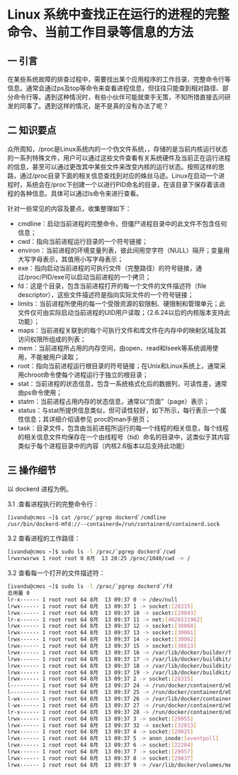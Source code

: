 # Linux 系统中查找正在运行的进程的完整命令、当前工作目录等信息的方法

## 一 引言

在某些系统故障的排查过程中，需要找出某个应用程序的工作目录、完整命令行等信息。通常会通过ps及top等命令来查看进程信息，但往往只能查到相对路径、部分命令行等。遇到这种情况时，有些小伙伴可能就束手无策，不知所措直接去问研发的同事了。遇到这样的情况，是不是真的没有办法了呢？

## 二 知识要点

众所周知，/proc是Linux系统内的一个伪文件系统，，存储的是当前内核运行状态的一系列特殊文件，用户可以通过这些文件查看有关系统硬件及当前正在运行进程的信息，甚至可以通过更改其中某些文件来改变内核的运行状态。按照这样的思路，通过/proc目录下面的相关信息查找到对应的蛛丝马迹。Linux在启动一个进程时，系统会在/proc下创建一个以进行PID命名的目录，在该目录下保存着该进程的各种信息。具体可以通过ls命令来进行查看。

针对一些常见的内容及要点，收集整理如下：

- cmdline：启动当前进程的完整命令，但僵尸进程目录中的此文件不包含任何信息；
- cwd：指向当前进程运行目录的一个符号链接；
- environ：当前进程的环境变量列表，彼此间用空字符（NULL）隔开；变量用大写字母表示，其值用小写字母表示；
- exe：指向启动当前进程的可执行文件（完整路径）的符号链接，通过/proc/PID/exe可以启动当前进程的一个拷贝；
- fd：这是个目录，包含当前进程打开的每一个文件的文件描述符（file descriptor），这些文件描述符是指向实际文件的一个符号链接；
- limits：当前进程所使用的每一个受限资源的软限制、硬限制和管理单元；此文件仅可由实际启动当前进程的UID用户读取；（2.6.24以后的内核版本支持此功能）；
- maps：当前进程关联到的每个可执行文件和库文件在内存中的映射区域及其访问权限所组成的列表；
- mem：当前进程所占用的内存空间，由open、read和lseek等系统调用使用，不能被用户读取；
- root：指向当前进程运行根目录的符号链接；在Unix和Linux系统上，通常采用chroot命令使每个进程运行于独立的根目录；
- stat：当前进程的状态信息，包含一系统格式化后的数据列，可读性差，通常由ps命令使用；
- statm：当前进程占用内存的状态信息，通常以“页面”（page）表示；
- status：与stat所提供信息类似，但可读性较好，如下所示，每行表示一个属性信息；其详细介绍请参见 proc的man手册页；
- task：目录文件，包含由当前进程所运行的每一个线程的相关信息，每个线程的相关信息文件均保存在一个由线程号（tid）命名的目录中，这类似于其内容类似于每个进程目录中的内容（内核2.6版本以后支持此功能）

## 三 操作细节

以 dockerd 进程为例。

3.1 .查看进程执行的完整命令行：

```bash
[ivandu@cmos ~]$ cat /proc/`pgrep dockerd`/cmdline
/usr/bin/dockerd-Hfd://--containerd=/run/containerd/containerd.sock
```

3.2 查看进程的工作路径：

```bash
[ivandu@cmos ~]$ sudo ls -l /proc/`pgrep dockerd`/cwd
lrwxrwxrwx 1 root root 0 8月  13 20:25 /proc/1040/cwd -> /
```

3.2 查看每一个打开的文件描述符：

```bash
[ivandu@cmos ~]$ sudo ls -l /proc/`pgrep dockerd`/fd
总用量 0
lr-x------ 1 root root 64 8月  13 09:37 0 -> /dev/null
lrwx------ 1 root root 64 8月  13 09:37 1 -> socket:[28315]
lrwx------ 1 root root 64 8月  13 09:37 10 -> socket:[29043]
lr-x------ 1 root root 64 8月  13 09:37 11 -> net:[4026531962]
lrwx------ 1 root root 64 8月  13 09:37 12 -> socket:[30060]
lrwx------ 1 root root 64 8月  13 09:37 13 -> socket:[30061]
lrwx------ 1 root root 64 8月  13 09:37 14 -> socket:[30062]
lrwx------ 1 root root 64 8月  13 09:37 15 -> socket:[30613]
lrwx------ 1 root root 64 8月  13 09:37 16 -> /var/lib/docker/builder/fscache.db
lrwx------ 1 root root 64 8月  13 09:37 17 -> /var/lib/docker/buildkit/snapshots.db
lrwx------ 1 root root 64 8月  13 09:37 18 -> /var/lib/docker/buildkit/metadata.db
lrwx------ 1 root root 64 8月  13 09:37 19 -> /var/lib/docker/buildkit/cache.db
lrwx------ 1 root root 64 8月  13 09:37 2 -> socket:[28315]
l--------- 1 root root 64 8月  13 09:37 24 -> /run/docker/containerd/e0da6617cfbe727fb24a25887bbaf07cdc3a09042ce11250a7c883229ce2920b/init-stdin
l--------- 1 root root 64 8月  13 09:37 25 -> /run/docker/containerd/e0da6617cfbe727fb24a25887bbaf07cdc3a09042ce11250a7c883229ce2920b/init-stdout
l-wx------ 1 root root 64 8月  13 09:37 26 -> /var/lib/docker/containers/e0da6617cfbe727fb24a25887bbaf07cdc3a09042ce11250a7c883229ce2920b/e0da6617cfbe727fb24a25887bbaf07cdc3a09042ce11250a7c883229ce2920b-json.log
l-wx------ 1 root root 64 8月  13 09:37 27 -> /run/docker/containerd/e0da6617cfbe727fb24a25887bbaf07cdc3a09042ce11250a7c883229ce2920b/init-stdin
lr-x------ 1 root root 64 8月  13 09:37 28 -> /run/docker/containerd/e0da6617cfbe727fb24a25887bbaf07cdc3a09042ce11250a7c883229ce2920b/init-stdout
lrwx------ 1 root root 64 8月  13 09:37 3 -> socket:[29955]
lrwx------ 1 root root 64 8月  13 09:37 32 -> socket:[32813]
lrwx------ 1 root root 64 8月  13 09:37 4 -> socket:[29025]
lrwx------ 1 root root 64 8月  13 09:37 5 -> anon_inode:[eventpoll]
lrwx------ 1 root root 64 8月  13 09:37 6 -> socket:[22204]
lrwx------ 1 root root 64 8月  13 09:37 7 -> socket:[29957]
lrwx------ 1 root root 64 8月  13 09:37 8 -> socket:[29037]
lrwx------ 1 root root 64 8月  13 09:37 9 -> /var/lib/docker/volumes/metadata.db
```
